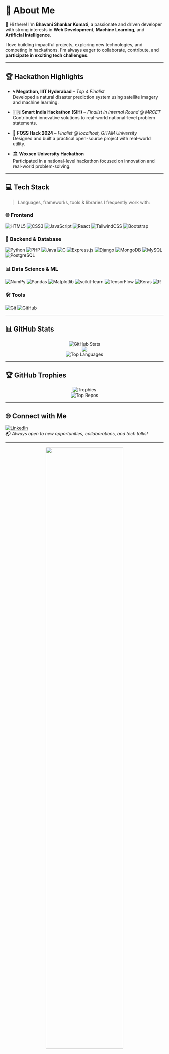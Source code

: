 # 💫 About Me

👋 Hi there! I'm **Bhavani Shankar Komati**, a passionate and driven developer with strong interests in **Web Development**, **Machine Learning**, and **Artificial Intelligence**.

I love building impactful projects, exploring new technologies, and competing in hackathons. I'm always eager to collaborate, contribute, and **participate in exciting tech challenges**.

---

## 🏆 Hackathon Highlights

- 🌀 **Megathon, IIIT Hyderabad** – *Top 4 Finalist*  
  Developed a natural disaster prediction system using satellite imagery and machine learning.

- 🇮🇳 **Smart India Hackathon (SIH)** – *Finalist in Internal Round @ MRCET*  
  Contributed innovative solutions to real-world national-level problem statements.

- 🐧 **FOSS Hack 2024** – *Finalist @ localhost, GITAM University*  
  Designed and built a practical open-source project with real-world utility.


- 🏛️ **Woxsen University Hackathon**   
  Participated in a national-level hackathon focused on innovation and real-world problem-solving.

---

## 💻 Tech Stack

> Languages, frameworks, tools & libraries I frequently work with:

### 🌐 Frontend  
![HTML5](https://img.shields.io/badge/html5-%23E34F26.svg?style=for-the-badge&logo=html5&logoColor=white)
![CSS3](https://img.shields.io/badge/css3-%231572B6.svg?style=for-the-badge&logo=css3&logoColor=white)
![JavaScript](https://img.shields.io/badge/javascript-%23323330.svg?style=for-the-badge&logo=javascript&logoColor=%23F7DF1E)
![React](https://img.shields.io/badge/react-%2320232a.svg?style=for-the-badge&logo=react&logoColor=%2361DAFB)
![TailwindCSS](https://img.shields.io/badge/tailwindcss-%2338B2AC.svg?style=for-the-badge&logo=tailwind-css&logoColor=white)
![Bootstrap](https://img.shields.io/badge/bootstrap-%238511FA.svg?style=for-the-badge&logo=bootstrap&logoColor=white)

### 🧩 Backend & Database  
![Python](https://img.shields.io/badge/python-3670A0?style=for-the-badge&logo=python&logoColor=ffdd54)
![PHP](https://img.shields.io/badge/php-%23777BB4.svg?style=for-the-badge&logo=php&logoColor=white)
![Java](https://img.shields.io/badge/java-%23ED8B00.svg?style=for-the-badge&logo=openjdk&logoColor=white)
![C](https://img.shields.io/badge/c-%2300599C.svg?style=for-the-badge&logo=c&logoColor=white)
![Express.js](https://img.shields.io/badge/express.js-%23404d59.svg?style=for-the-badge&logo=express&logoColor=%2361DAFB)
![Django](https://img.shields.io/badge/django-%23092E20.svg?style=for-the-badge&logo=django&logoColor=white)
![MongoDB](https://img.shields.io/badge/MongoDB-%234ea94b.svg?style=for-the-badge&logo=mongodb&logoColor=white)
![MySQL](https://img.shields.io/badge/mysql-4479A1.svg?style=for-the-badge&logo=mysql&logoColor=white)
![PostgreSQL](https://img.shields.io/badge/postgres-%23316192.svg?style=for-the-badge&logo=postgresql&logoColor=white)

### 📊 Data Science & ML  
![NumPy](https://img.shields.io/badge/numpy-%23013243.svg?style=for-the-badge&logo=numpy&logoColor=white)
![Pandas](https://img.shields.io/badge/pandas-%23150458.svg?style=for-the-badge&logo=pandas&logoColor=white)
![Matplotlib](https://img.shields.io/badge/Matplotlib-%23ffffff.svg?style=for-the-badge&logo=Matplotlib&logoColor=black)
![scikit-learn](https://img.shields.io/badge/scikit--learn-%23F7931E.svg?style=for-the-badge&logo=scikit-learn&logoColor=white)
![TensorFlow](https://img.shields.io/badge/TensorFlow-%23FF6F00.svg?style=for-the-badge&logo=TensorFlow&logoColor=white)
![Keras](https://img.shields.io/badge/Keras-%23D00000.svg?style=for-the-badge&logo=Keras&logoColor=white)
![R](https://img.shields.io/badge/r-%23276DC3.svg?style=for-the-badge&logo=r&logoColor=white)

### 🛠️ Tools  
![Git](https://img.shields.io/badge/git-%23F05033.svg?style=for-the-badge&logo=git&logoColor=white)
![GitHub](https://img.shields.io/badge/github-%23121011.svg?style=for-the-badge&logo=github&logoColor=white)

---

## 📊 GitHub Stats

<div align="center">

![GitHub Stats](https://github-readme-stats.vercel.app/api?username=KomatiBhavaniSankar&theme=blue_navy&hide_border=false&include_all_commits=false&count_private=false)  
![](https://nirzak-streak-stats.vercel.app/?user=KomatiBhavaniSankar&theme=blue_navy&hide_border=false)<br/>
![Top Languages](https://github-readme-stats.vercel.app/api/top-langs/?username=KomatiBhavaniSankar&theme=blue_navy&hide_border=false&include_all_commits=false&count_private=false&layout=compact)

</div>

---

## 🏆 GitHub Trophies

<div align="center">

![Trophies](https://github-profile-trophy.vercel.app/?username=KomatiBhavaniSankar&theme=blue_navy&no-frame=false&no-bg=true&margin-w=4)  
![Top Repos](https://github-contributor-stats.vercel.app/api?username=KomatiBhavaniSankar&limit=5&theme=dark&combine_all_yearly_contributions=true)

</div>

---

## 🌐 Connect with Me

[![LinkedIn](https://img.shields.io/badge/LinkedIn-%230077B5.svg?style=flat-square&logo=linkedin&logoColor=white)](https://linkedin.com/in/bhavani-sankar-komati)  
📬 *Always open to new opportunities, collaborations, and tech talks!*

---

<div align="center">

<img src="https://user-images.githubusercontent.com/70382532/138322189-2db8df52-9dcb-40a0-88a8-c365466bd33d.gif" width="70%" />  

[![](https://visitcount.itsvg.in/api?id=KomatiBhavaniSankar&icon=0&color=0)](https://visitcount.itsvg.in)

</div>

---


